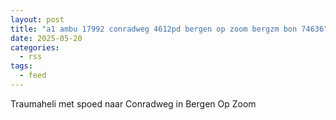 ```yaml
---
layout: post
title: "a1 ambu 17992 conradweg 4612pd bergen op zoom bergzm bon 74636"
date: 2025-05-20
categories: 
  - rss
tags: 
  - feed
---
```


Traumaheli met spoed naar Conradweg in Bergen Op Zoom
